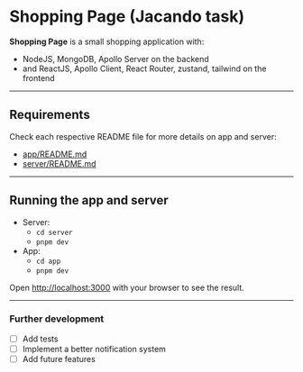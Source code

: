 # Shopping Page (Jacando task)

**Shopping Page** is a small shopping application with:

- NodeJS, MongoDB, Apollo Server on the backend
- and ReactJS, Apollo Client, React Router, zustand, tailwind on the frontend

---

## Requirements

Check each respective README file for more details on app and server:

- [app/README.md](app/README.md)
- [server/README.md](server/README.md)

---

## Running the app and server

- Server:
    - `cd server`
    - `pnpm dev`
- App:
    - `cd app`
    - `pnpm dev`

Open [http://localhost:3000](http://localhost:3000) with your browser to see the result.

---

### Further development

- [ ] Add tests
- [ ] Implement a better notification system
- [ ] Add future features
